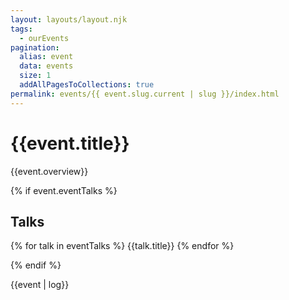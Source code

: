 ```yaml
---
layout: layouts/layout.njk
tags:
  - ourEvents
pagination:
  alias: event
  data: events
  size: 1
  addAllPagesToCollections: true
permalink: events/{{ event.slug.current | slug }}/index.html
---
```


# {{event.title}}

{{event.overview}}

{% if event.eventTalks %}

  ## Talks

  {% for talk in eventTalks %}
    {{talk.title}}
  {% endfor %}

{% endif %}

{{event | log}}
<!-- {
  _createdAt: '2021-06-27T18:31:43Z',
  _id: '9c494db7-63b7-47bf-b178-dc7a5c786235',
  _rev: 'Mz0SrFDEdLa1FmyLx6fiW0',
  _type: 'event',
  _updatedAt: '2021-06-27T18:31:43Z',
  beginAt: '2021-06-22T18:31:00.000Z',
  overview: "Hi I'm an event with no talks",
  slug: { _type: 'slug', current: 'an-older-event' },
  title: 'An older event with no talks'
} -->

<!-- {
  _createdAt: '2021-06-25T21:14:43Z',
  _id: '2b9fbb39-bf4b-45c7-adc7-e30d9d67ee7f',
  _rev: 'Mz0SrFDEdLa1FmyLx6fgcK',
  _type: 'event',
  _updatedAt: '2021-06-27T18:31:07Z',
  beginAt: '2021-07-15T17:00:00.000Z',
  endAt: '2021-07-15T18:00:00.000Z',
  eventTalks: [
    { _key: '79b163ee7977', _type: 'eventTalk', talk: [Object] },
    { _key: '20caad0bfabd', _type: 'eventTalk', talk: [Object] }
  ],
  overview: "Hello, world! In our first edition of the Eleventy Meetup, we're bringing you a talk from our illustrious leader, Zach Leatherman.",
  slug: { _type: 'slug', current: 'possum-posse-kickoff' },
  title: 'Possum posse kickoff'
} -->